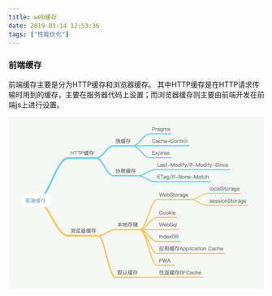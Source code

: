 ```yaml
---
title: web缓存
date: 2019-03-14 12:53:36
tags: ["性能优化"]
---
```



### 前端缓存
前端缓存主要是分为HTTP缓存和浏览器缓存。
其中HTTP缓存是在HTTP请求传输时用到的缓存，主要在服务器代码上设置；而浏览器缓存则主要由前端开发在前端js上进行设置。

![概述](../images/cache/00bf9849ec2780d4ae4764e7979023c9.png)
